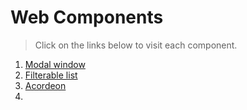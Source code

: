 # Web Components

> Click on the links below to visit each component.

1. [Modal window](https://owenrub.github.io/Web-components/Modal%20window/)
2. [Filterable list](https://owenrub.github.io/Web-components/Filterable%20list/)
3. [Acordeon](https://owenrub.github.io/Web-components/Acordeon/)
4. 
